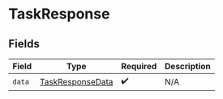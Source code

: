# TaskResponse


## Fields

| Field                                                       | Type                                                        | Required                                                    | Description                                                 |
| ----------------------------------------------------------- | ----------------------------------------------------------- | ----------------------------------------------------------- | ----------------------------------------------------------- |
| `data`                                                      | [TaskResponseData](../../models/shared/TaskResponseData.md) | :heavy_check_mark:                                          | N/A                                                         |